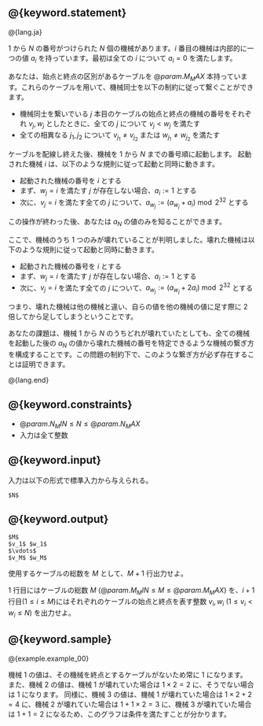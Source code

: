 ## @{keyword.statement}

@{lang.ja}

$1$ から $N$ の番号がつけられた $N$ 個の機械があります。$i$ 番目の機械は内部的に一つの値 $a_i$ を持っています。最初は全ての $i$ について $a_i=0$ を満たします。

あなたは、始点と終点の区別があるケーブルを $@{param.M_MAX}$ 本持っています。これらのケーブルを用いて、機械同士を以下の制約に従って繋ぐことができます。

- 機械同士を繋いでいる $j$ 本目のケーブルの始点と終点の機械の番号をそれぞれ $v_j,w_j$ としたときに、全ての $j$ について $v_j \lt w_j$ を満たす
- 全ての相異なる $j_1, j_2$ について $v_{j_1} \neq v_{j_2}$ または $w_{j_1} \neq w_{j_2}$ を満たす

ケーブルを配線し終えた後、機械を $1$ から $N$ までの番号順に起動します。
起動された機械 $i$ は、以下のような規則に従って起動と同時に動きます。

- 起動された機械の番号を $i$ とする
- まず、$w_j=i$ を満たす $j$ が存在しない場合、$a_i:=1$ とする
- 次に、$v_j=i$ を満たす全ての $j$ について、$a_{w_j}:=(a_{w_j}+a_i) \bmod 2^{32}$ とする

この操作が終わった後、あなたは $a_N$ の値のみを知ることができます。

ここで、機械のうち $1$ つのみが壊れていることが判明しました。壊れた機械は以下のような規則に従って起動と同時に動きます。

- 起動された機械の番号を $i$ とする
- まず、$w_j=i$ を満たす $j$ が存在しない場合、$a_i:=1$ とする
- 次に、$v_j=i$ を満たす全ての $j$ について、$a_{w_j}:=(a_{w_j}+2a_i) \bmod 2^{32}$ とする

つまり、壊れた機械は他の機械と違い、自らの値を他の機械の値に足す際に $2$ 倍してから足してしまうということです。

あなたの課題は、機械 $1$ から $N$ のうちどれが壊れていたとしても、全ての機械を起動した後の $a_N$ の値から壊れた機械の番号を特定できるような機械の繋ぎ方を構成することです。この問題の制約下で、このような繋ぎ方が必ず存在することは証明できます。

@{lang.end}

## @{keyword.constraints}

- $@{param.N_MIN} \leq N \leq @{param.N_MAX}$
- 入力は全て整数

## @{keyword.input}

入力は以下の形式で標準入力から与えられる。
```
$N$
```

## @{keyword.output}

```
$M$
$v_1$ $w_1$
$\vdots$
$v_M$ $w_M$
```
使用するケーブルの総数を $M$ として、$M+1$ 行出力せよ。

$1$ 行目にはケーブルの総数 $M\ (@{param.M_MIN} \leq M \leq @{param.M_MAX})$ を、$i+1$ 行目($1 \leq i \leq M$)にはそれぞれのケーブルの始点と終点を表す整数 $v_i, w_i\ (1 \leq v_i \lt w_i \leq N)$ を出力せよ。

## @{keyword.sample}

@{example.example_00}

機械 $1$ の値は、その機械を終点とするケーブルがないため常に $1$ になります。
また、機械 $2$ の値は、機械 $1$ が壊れていた場合は $1 \times 2 = 2$ に、そうでない場合は $1$ になります。
同様に、機械 $3$ の値は、機械 $1$ が壊れていた場合は $1 \times 2 + 2 = 4$ に、機械 $2$ が壊れていた場合は $1 + 1 \times 2 = 3$ に、機械 $3$ が壊れていた場合は $1 + 1 = 2$ になるため、このグラフは条件を満たすことが分かります。
